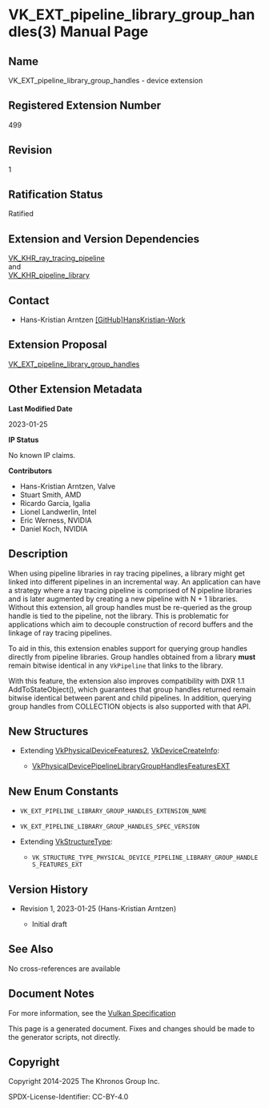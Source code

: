 # VK\_EXT\_pipeline\_library\_group\_handles(3) Manual Page

## Name

VK\_EXT\_pipeline\_library\_group\_handles - device extension



## [](#_registered_extension_number)Registered Extension Number

499

## [](#_revision)Revision

1

## [](#_ratification_status)Ratification Status

Ratified

## [](#_extension_and_version_dependencies)Extension and Version Dependencies

[VK\_KHR\_ray\_tracing\_pipeline](https://registry.khronos.org/vulkan/specs/latest/man/html/VK_KHR_ray_tracing_pipeline.html)  
and  
[VK\_KHR\_pipeline\_library](https://registry.khronos.org/vulkan/specs/latest/man/html/VK_KHR_pipeline_library.html)

## [](#_contact)Contact

- Hans-Kristian Arntzen [\[GitHub\]HansKristian-Work](https://github.com/KhronosGroup/Vulkan-Docs/issues/new?body=%5BVK_EXT_pipeline_library_group_handles%5D%20%40HansKristian-Work%0A%2AHere%20describe%20the%20issue%20or%20question%20you%20have%20about%20the%20VK_EXT_pipeline_library_group_handles%20extension%2A)

## [](#_extension_proposal)Extension Proposal

[VK\_EXT\_pipeline\_library\_group\_handles](https://github.com/KhronosGroup/Vulkan-Docs/tree/main/proposals/VK_EXT_pipeline_library_group_handles.adoc)

## [](#_other_extension_metadata)Other Extension Metadata

**Last Modified Date**

2023-01-25

**IP Status**

No known IP claims.

**Contributors**

- Hans-Kristian Arntzen, Valve
- Stuart Smith, AMD
- Ricardo Garcia, Igalia
- Lionel Landwerlin, Intel
- Eric Werness, NVIDIA
- Daniel Koch, NVIDIA

## [](#_description)Description

When using pipeline libraries in ray tracing pipelines, a library might get linked into different pipelines in an incremental way. An application can have a strategy where a ray tracing pipeline is comprised of N pipeline libraries and is later augmented by creating a new pipeline with N + 1 libraries. Without this extension, all group handles must be re-queried as the group handle is tied to the pipeline, not the library. This is problematic for applications which aim to decouple construction of record buffers and the linkage of ray tracing pipelines.

To aid in this, this extension enables support for querying group handles directly from pipeline libraries. Group handles obtained from a library **must** remain bitwise identical in any `VkPipeline` that links to the library.

With this feature, the extension also improves compatibility with DXR 1.1 AddToStateObject(), which guarantees that group handles returned remain bitwise identical between parent and child pipelines. In addition, querying group handles from COLLECTION objects is also supported with that API.

## [](#_new_structures)New Structures

- Extending [VkPhysicalDeviceFeatures2](https://registry.khronos.org/vulkan/specs/latest/man/html/VkPhysicalDeviceFeatures2.html), [VkDeviceCreateInfo](https://registry.khronos.org/vulkan/specs/latest/man/html/VkDeviceCreateInfo.html):
  
  - [VkPhysicalDevicePipelineLibraryGroupHandlesFeaturesEXT](https://registry.khronos.org/vulkan/specs/latest/man/html/VkPhysicalDevicePipelineLibraryGroupHandlesFeaturesEXT.html)

## [](#_new_enum_constants)New Enum Constants

- `VK_EXT_PIPELINE_LIBRARY_GROUP_HANDLES_EXTENSION_NAME`
- `VK_EXT_PIPELINE_LIBRARY_GROUP_HANDLES_SPEC_VERSION`
- Extending [VkStructureType](https://registry.khronos.org/vulkan/specs/latest/man/html/VkStructureType.html):
  
  - `VK_STRUCTURE_TYPE_PHYSICAL_DEVICE_PIPELINE_LIBRARY_GROUP_HANDLES_FEATURES_EXT`

## [](#_version_history)Version History

- Revision 1, 2023-01-25 (Hans-Kristian Arntzen)
  
  - Initial draft

## [](#_see_also)See Also

No cross-references are available

## [](#_document_notes)Document Notes

For more information, see the [Vulkan Specification](https://registry.khronos.org/vulkan/specs/latest/html/vkspec.html#VK_EXT_pipeline_library_group_handles)

This page is a generated document. Fixes and changes should be made to the generator scripts, not directly.

## [](#_copyright)Copyright

Copyright 2014-2025 The Khronos Group Inc.

SPDX-License-Identifier: CC-BY-4.0